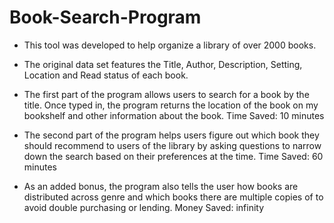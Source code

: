 # Book-Search-Program


* This tool was developed to help organize a library of over 2000 books.

* The original data set features the Title, Author, Description, Setting, Location and Read status of each book.

* The first part of the program allows users to search for a book by the title. Once typed in, the program returns the location of the book on my bookshelf and other information about the book. Time Saved: 10 minutes

* The second part of the program helps users figure out which book they should recommend to users of the library by asking questions to narrow down the search based on their preferences at the time. Time Saved: 60 minutes

* As an added bonus, the program also tells the user how books are distributed across genre and which books there are  multiple copies of to avoid double purchasing or lending. Money Saved: infinity 
